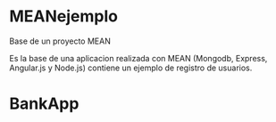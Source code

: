 # MEANejemplo
Base de un proyecto MEAN

Es la base de una aplicacion realizada con MEAN (Mongodb, Express, Angular.js y Node.js) contiene un ejemplo de registro de usuarios.
# BankApp
